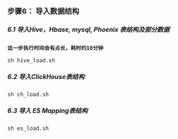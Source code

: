### 步骤6： 导入数据结构

##### 6.1 导入Hive，Hbase, mysql, Phoenix 表结构及部分数据
**`这一步执行时间会有点长，耗时约10分钟`**
```
sh hive_load.sh
```
##### 6.2 导入ClickHouse表结构
```
sh ch_load.sh
```
##### 6.3 导入 ES Mapping表结构
```
sh es_load.sh
```